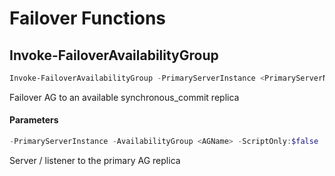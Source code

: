 # Failover Functions

## Invoke-FailoverAvailabilityGroup
```powershell
Invoke-FailoverAvailabilityGroup -PrimaryServerInstance <PrimaryServerName> -AvailabilityGroup <AGName> -ScriptOnly:$false
```
Failover AG to an available synchronous_commit replica

#### Parameters
```powershell
-PrimaryServerInstance -AvailabilityGroup <AGName> -ScriptOnly:$false
```
Server / listener to the primary AG replica



